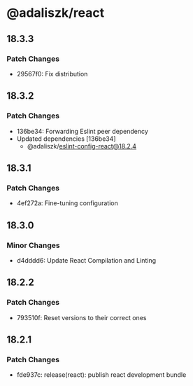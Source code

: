# @adaliszk/react

## 18.3.3

### Patch Changes

- 29567f0: Fix distribution

## 18.3.2

### Patch Changes

- 136be34: Forwarding Eslint peer dependency
- Updated dependencies [136be34]
  - @adaliszk/eslint-config-react@18.2.4

## 18.3.1

### Patch Changes

- 4ef272a: Fine-tuning configuration

## 18.3.0

### Minor Changes

- d4dddd6: Update React Compilation and Linting

## 18.2.2

### Patch Changes

- 793510f: Reset versions to their correct ones

## 18.2.1

### Patch Changes

- fde937c: release(react): publish react development bundle
